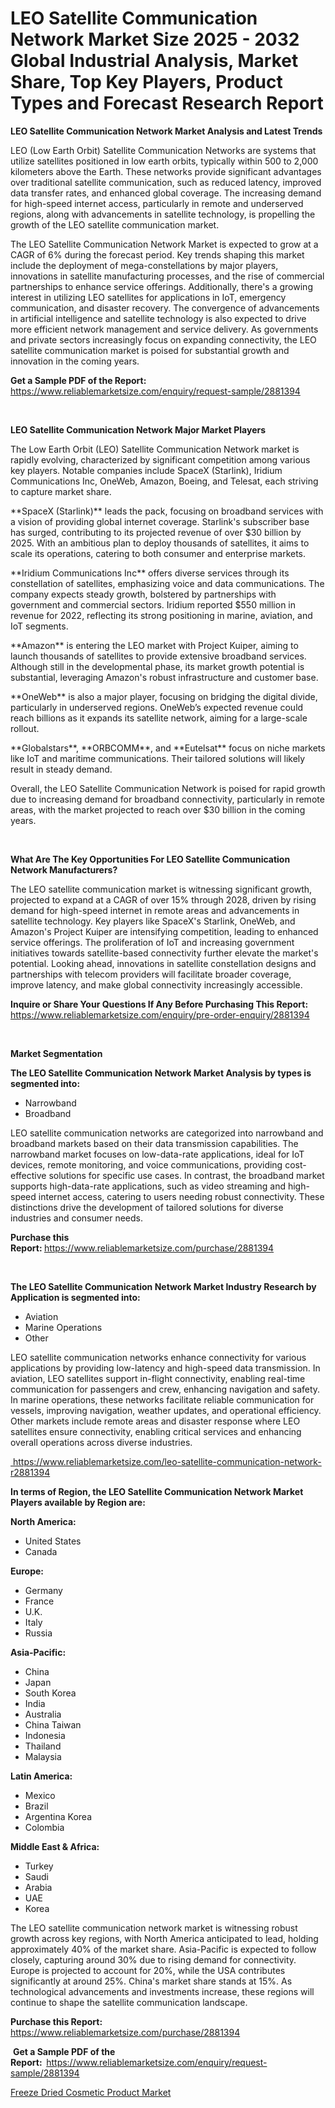 <p><h1>LEO Satellite Communication Network Market Size 2025 - 2032 Global Industrial Analysis, Market Share, Top Key Players, Product Types and Forecast Research Report</h1></p><p><strong>LEO Satellite Communication Network Market Analysis and Latest Trends</strong></p>
<p><p>LEO (Low Earth Orbit) Satellite Communication Networks are systems that utilize satellites positioned in low earth orbits, typically within 500 to 2,000 kilometers above the Earth. These networks provide significant advantages over traditional satellite communication, such as reduced latency, improved data transfer rates, and enhanced global coverage. The increasing demand for high-speed internet access, particularly in remote and underserved regions, along with advancements in satellite technology, is propelling the growth of the LEO satellite communication market.</p><p>The LEO Satellite Communication Network Market is expected to grow at a CAGR of 6% during the forecast period. Key trends shaping this market include the deployment of mega-constellations by major players, innovations in satellite manufacturing processes, and the rise of commercial partnerships to enhance service offerings. Additionally, there's a growing interest in utilizing LEO satellites for applications in IoT, emergency communication, and disaster recovery. The convergence of advancements in artificial intelligence and satellite technology is also expected to drive more efficient network management and service delivery. As governments and private sectors increasingly focus on expanding connectivity, the LEO satellite communication market is poised for substantial growth and innovation in the coming years.</p></p>
<p><strong>Get a Sample PDF of the Report:&nbsp;</strong> <a href="https://www.reliablemarketsize.com/enquiry/request-sample/2881394?utm_campaign=3217&utm_medium=2&utm_source=Github&utm_content=ia&utm_term=12032025&utm_id=leo-satellite-communication-network">https://www.reliablemarketsize.com/enquiry/request-sample/2881394</a></p>
<p>&nbsp;</p>
<p><strong>LEO Satellite Communication Network Major Market Players</strong></p>
<p><p>The Low Earth Orbit (LEO) Satellite Communication Network market is rapidly evolving, characterized by significant competition among various key players. Notable companies include SpaceX (Starlink), Iridium Communications Inc, OneWeb, Amazon, Boeing, and Telesat, each striving to capture market share.</p><p>**SpaceX (Starlink)** leads the pack, focusing on broadband services with a vision of providing global internet coverage. Starlink's subscriber base has surged, contributing to its projected revenue of over $30 billion by 2025. With an ambitious plan to deploy thousands of satellites, it aims to scale its operations, catering to both consumer and enterprise markets.</p><p>**Iridium Communications Inc** offers diverse services through its constellation of satellites, emphasizing voice and data communications. The company expects steady growth, bolstered by partnerships with government and commercial sectors. Iridium reported $550 million in revenue for 2022, reflecting its strong positioning in marine, aviation, and IoT segments.</p><p>**Amazon** is entering the LEO market with Project Kuiper, aiming to launch thousands of satellites to provide extensive broadband services. Although still in the developmental phase, its market growth potential is substantial, leveraging Amazon's robust infrastructure and customer base.</p><p>**OneWeb** is also a major player, focusing on bridging the digital divide, particularly in underserved regions. OneWeb’s expected revenue could reach billions as it expands its satellite network, aiming for a large-scale rollout.</p><p>**Globalstars**, **ORBCOMM**, and **Eutelsat** focus on niche markets like IoT and maritime communications. Their tailored solutions will likely result in steady demand.</p><p>Overall, the LEO Satellite Communication Network is poised for rapid growth due to increasing demand for broadband connectivity, particularly in remote areas, with the market projected to reach over $30 billion in the coming years.</p></p>
<p>&nbsp;</p>
<p><strong>What Are The Key Opportunities For LEO Satellite Communication Network Manufacturers?</strong></p>
<p><p>The LEO satellite communication market is witnessing significant growth, projected to expand at a CAGR of over 15% through 2028, driven by rising demand for high-speed internet in remote areas and advancements in satellite technology. Key players like SpaceX's Starlink, OneWeb, and Amazon's Project Kuiper are intensifying competition, leading to enhanced service offerings. The proliferation of IoT and increasing government initiatives towards satellite-based connectivity further elevate the market's potential. Looking ahead, innovations in satellite constellation designs and partnerships with telecom providers will facilitate broader coverage, improve latency, and make global connectivity increasingly accessible.</p></p>
<p><strong>Inquire or Share Your Questions If Any Before Purchasing This Report:</strong> <a href="https://www.reliablemarketsize.com/enquiry/pre-order-enquiry/2881394?utm_campaign=3217&utm_medium=2&utm_source=Github&utm_content=ia&utm_term=12032025&utm_id=leo-satellite-communication-network">https://www.reliablemarketsize.com/enquiry/pre-order-enquiry/2881394</a></p>
<p>&nbsp;</p>
<p><strong>Market Segmentation</strong></p>
<p><strong>The LEO Satellite Communication Network Market Analysis by types is segmented into:</strong></p>
<p><ul><li>Narrowband</li><li>Broadband</li></ul></p>
<p><p>LEO satellite communication networks are categorized into narrowband and broadband markets based on their data transmission capabilities. The narrowband market focuses on low-data-rate applications, ideal for IoT devices, remote monitoring, and voice communications, providing cost-effective solutions for specific use cases. In contrast, the broadband market supports high-data-rate applications, such as video streaming and high-speed internet access, catering to users needing robust connectivity. These distinctions drive the development of tailored solutions for diverse industries and consumer needs.</p></p>
<p><strong>Purchase this Report:&nbsp;</strong><a href="https://www.reliablemarketsize.com/purchase/2881394?utm_campaign=3217&utm_medium=2&utm_source=Github&utm_content=ia&utm_term=12032025&utm_id=leo-satellite-communication-network">https://www.reliablemarketsize.com/purchase/2881394</a></p>
<p>&nbsp;</p>
<p><strong>The LEO Satellite Communication Network Market Industry Research by Application is segmented into:</strong></p>
<p><ul><li>Aviation</li><li>Marine Operations</li><li>Other</li></ul></p>
<p><p>LEO satellite communication networks enhance connectivity for various applications by providing low-latency and high-speed data transmission. In aviation, LEO satellites support in-flight connectivity, enabling real-time communication for passengers and crew, enhancing navigation and safety. In marine operations, these networks facilitate reliable communication for vessels, improving navigation, weather updates, and operational efficiency. Other markets include remote areas and disaster response where LEO satellites ensure connectivity, enabling critical services and enhancing overall operations across diverse industries.</p></p>
<p><a href="https://www.reliablemarketsize.com/leo-satellite-communication-network-r2881394?utm_campaign=3217&utm_medium=2&utm_source=Github&utm_content=ia&utm_term=12032025&utm_id=leo-satellite-communication-network">&nbsp;https://www.reliablemarketsize.com/leo-satellite-communication-network-r2881394</a></p>
<p><strong>In terms of Region, the LEO Satellite Communication Network Market Players available by Region are:</strong></p>
<p>
    <p> <strong> North America: </strong>
        <ul>
            <li>United States</li>
            <li>Canada</li>
        </ul>
        </p> 
    <p> <strong> Europe: </strong>
        <ul>
            <li>Germany</li>
            <li>France</li>
            <li>U.K.</li>
            <li>Italy</li>
            <li>Russia</li>
        </ul>
        </p> 
    <p> <strong> Asia-Pacific: </strong>
        <ul>
            <li>China</li>
            <li>Japan</li>
            <li>South Korea</li>
            <li>India</li>
            <li>Australia</li>
            <li>China Taiwan</li>
            <li>Indonesia</li>
            <li>Thailand</li>
            <li>Malaysia</li>
        </ul>
        </p> 
    <p> <strong> Latin America: </strong>
        <ul>
            <li>Mexico</li>
            <li>Brazil</li>
            <li>Argentina Korea</li>
            <li>Colombia</li>
        </ul>
        </p> 
    <p> <strong> Middle East & Africa: </strong>
        <ul>
            <li>Turkey</li>
            <li>Saudi</li>
            <li>Arabia</li>
            <li>UAE</li>
            <li>Korea</li>
        </ul>
    </p>
    </p>
<p><p>The LEO satellite communication network market is witnessing robust growth across key regions, with North America anticipated to lead, holding approximately 40% of the market share. Asia-Pacific is expected to follow closely, capturing around 30% due to rising demand for connectivity. Europe is projected to account for 20%, while the USA contributes significantly at around 25%. China's market share stands at 15%. As technological advancements and investments increase, these regions will continue to shape the satellite communication landscape.</p></p>
<p><strong>Purchase this Report: </strong><a href="https://www.reliablemarketsize.com/purchase/2881394?utm_campaign=3217&utm_medium=2&utm_source=Github&utm_content=ia&utm_term=12032025&utm_id=leo-satellite-communication-network">https://www.reliablemarketsize.com/purchase/2881394</a></p>
<p>&nbsp;<strong>Get a Sample PDF of the Report:&nbsp;&nbsp;</strong><a href="https://www.reliablemarketsize.com/enquiry/request-sample/2881394?utm_campaign=3217&utm_medium=2&utm_source=Github&utm_content=ia&utm_term=12032025&utm_id=leo-satellite-communication-network">https://www.reliablemarketsize.com/enquiry/request-sample/2881394</a></p>
<p><strong></strong></p>
<p><p><a href="https://github.com/alasmyayock/Market-Research-Report-List-1/blob/main/freeze-dried-cosmetic-product-market.md?utm_campaign=3217&utm_medium=2&utm_source=Github&utm_content=ia&utm_term=12032025&utm_id=leo-satellite-communication-network">Freeze Dried Cosmetic Product Market</a></p></p>